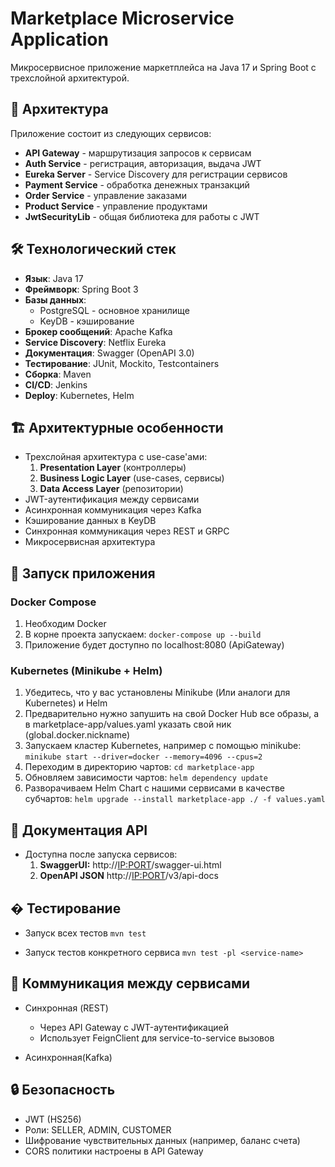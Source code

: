 # Marketplace Microservice Application

Микросервисное приложение маркетплейса на Java 17 и Spring Boot с трехслойной архитектурой.

## 📌 Архитектура

Приложение состоит из следующих сервисов:

- **API Gateway** - маршрутизация запросов к сервисам
- **Auth Service** - регистрация, авторизация, выдача JWT
- **Eureka Server** - Service Discovery для регистрации сервисов
- **Payment Service** - обработка денежных транзакций
- **Order Service** - управление заказами
- **Product Service** - управление продуктами
- **JwtSecurityLib** - общая библиотека для работы с JWT

## 🛠 Технологический стек

- **Язык**: Java 17
- **Фреймворк**: Spring Boot 3
- **Базы данных**:
    - PostgreSQL - основное хранилище
    - KeyDB - кэширование
- **Брокер сообщений**: Apache Kafka
- **Service Discovery**: Netflix Eureka
- **Документация**: Swagger (OpenAPI 3.0)
- **Тестирование**: JUnit, Mockito, Testcontainers
- **Сборка**: Maven
- **CI/CD**: Jenkins
- **Deploy**: Kubernetes, Helm

## 🏗 Архитектурные особенности

- Трехслойная архитектура с use-case'ами:
    1. **Presentation Layer** (контроллеры)
    2. **Business Logic Layer** (use-cases, сервисы)
    3. **Data Access Layer** (репозитории)
- JWT-аутентификация между сервисами
- Асинхронная коммуникация через Kafka
- Кэширование данных в KeyDB
- Синхронная коммуникация через REST и GRPC
- Микросервисная архитектура

## 🚀 Запуск приложения

### Docker Compose
1. Необходим Docker
2. В корне проекта запускаем:
```docker-compose up --build```
3. Приложение будет доступно по localhost:8080 (ApiGateway)

### Kubernetes (Minikube + Helm)
1. Убедитесь, что у вас установлены Minikube (Или аналоги для Kubernetes) и Helm
2. Предварительно нужно запушить на свой Docker Hub все образы, а в marketplace-app/values.yaml указать свой ник (global.docker.nickname)
3. Запускаем кластер Kubernetes, например с помощью minikube: ```minikube start --driver=docker --memory=4096 --cpus=2```
4. Переходим в директорию чартов: ```cd marketplace-app``` 
5. Обновляем зависимости чартов: ```helm dependency update```
6. Разворачиваем Helm Chart с нашими сервисами в качестве субчартов: ```helm upgrade --install marketplace-app ./ -f values.yaml```


## 📄 Документация API

- Доступна после запуска сервисов:
    1. **SwaggerUI:** http://<IP:PORT>/swagger-ui.html
    2. **OpenAPI JSON** http://<IP:PORT>/v3/api-docs

## � Тестирование
- Запуск всех тестов
```mvn test```

- Запуск тестов конкретного сервиса
```mvn test -pl <service-name>```

## 🤝 Коммуникация между сервисами
- Синхронная (REST)
  - Через API Gateway с JWT-аутентификацией 
  - Использует FeignClient для service-to-service вызовов

- Асинхронная(Kafka)


## 🔒 Безопасность
- JWT (HS256)
- Роли: SELLER, ADMIN, CUSTOMER
- Шифрование чувствительных данных (например, баланс счета)
- CORS политики настроены в API Gateway
     